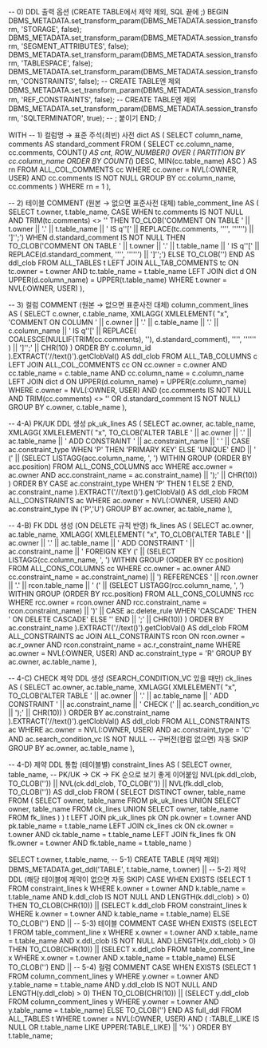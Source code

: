 -- 0) DDL 출력 옵션 (CREATE TABLE에서 제약 제외, SQL 끝에 ;)
BEGIN
  DBMS_METADATA.set_transform_param(DBMS_METADATA.session_transform, 'STORAGE', false);
  DBMS_METADATA.set_transform_param(DBMS_METADATA.session_transform, 'SEGMENT_ATTRIBUTES', false);
  DBMS_METADATA.set_transform_param(DBMS_METADATA.session_transform, 'TABLESPACE', false);
  DBMS_METADATA.set_transform_param(DBMS_METADATA.session_transform, 'CONSTRAINTS', false);      -- CREATE TABLE엔 제외
  DBMS_METADATA.set_transform_param(DBMS_METADATA.session_transform, 'REF_CONSTRAINTS', false);  -- CREATE TABLE엔 제외
  DBMS_METADATA.set_transform_param(DBMS_METADATA.session_transform, 'SQLTERMINATOR', true);     -- ; 붙이기
END;
/

WITH
-- 1) 컬럼명 → 표준 주석(최빈) 사전
dict AS (
  SELECT column_name, comments AS standard_comment
  FROM (
    SELECT
        cc.column_name,
        cc.comments,
        COUNT(*) AS cnt,
        ROW_NUMBER() OVER (
          PARTITION BY cc.column_name
          ORDER BY COUNT(*) DESC, MIN(cc.table_name) ASC
        ) AS rn
    FROM   ALL_COL_COMMENTS cc
    WHERE  cc.owner = NVL(:OWNER, USER)
      AND  cc.comments IS NOT NULL
    GROUP  BY cc.column_name, cc.comments
  )
  WHERE rn = 1
),

-- 2) 테이블 COMMENT (원본 → 없으면 표준사전 대체)
table_comment_line AS (
  SELECT
      t.owner,
      t.table_name,
      CASE
        WHEN tc.comments IS NOT NULL AND TRIM(tc.comments) <> '' THEN
          TO_CLOB('COMMENT ON TABLE ' || t.owner || '.' || t.table_name ||
                  ' IS q''[' || REPLACE(tc.comments, '''', '''''') || ']'';')
        WHEN d.standard_comment IS NOT NULL THEN
          TO_CLOB('COMMENT ON TABLE ' || t.owner || '.' || t.table_name ||
                  ' IS q''[' || REPLACE(d.standard_comment, '''', '''''') || ']'';')
        ELSE
          TO_CLOB('')
      END AS ddl_clob
  FROM ALL_TABLES t
  LEFT JOIN ALL_TAB_COMMENTS tc
    ON tc.owner = t.owner AND tc.table_name = t.table_name
  LEFT JOIN dict d
    ON UPPER(d.column_name) = UPPER(t.table_name)
  WHERE t.owner = NVL(:OWNER, USER)
),

-- 3) 컬럼 COMMENT (원본 → 없으면 표준사전 대체)
column_comment_lines AS (
  SELECT
      c.owner,
      c.table_name,
      XMLAGG(
        XMLELEMENT(
          "x",
          'COMMENT ON COLUMN ' || c.owner || '.' || c.table_name || '.' || c.column_name ||
          ' IS q''[' ||
          REPLACE(
            COALESCE(NULLIF(TRIM(cc.comments), ''), d.standard_comment),
            '''', ''''''
          ) || ']'';' || CHR(10)
        )
        ORDER BY c.column_id
      ).EXTRACT('//text()').getClobVal() AS ddl_clob
  FROM ALL_TAB_COLUMNS c
  LEFT JOIN ALL_COL_COMMENTS cc
    ON cc.owner = c.owner AND cc.table_name = c.table_name AND cc.column_name = c.column_name
  LEFT JOIN dict d
    ON UPPER(d.column_name) = UPPER(c.column_name)
  WHERE c.owner = NVL(:OWNER, USER)
    AND (cc.comments IS NOT NULL AND TRIM(cc.comments) <> '' OR d.standard_comment IS NOT NULL)
  GROUP BY c.owner, c.table_name
),

-- 4-A) PK/UK DDL 생성
pk_uk_lines AS (
  SELECT
      ac.owner,
      ac.table_name,
      XMLAGG(
        XMLELEMENT(
          "x",
          TO_CLOB('ALTER TABLE ' || ac.owner || '.' || ac.table_name ||
                  ' ADD CONSTRAINT ' || ac.constraint_name || ' ' ||
                  CASE ac.constraint_type WHEN 'P' THEN 'PRIMARY KEY' ELSE 'UNIQUE' END ||
                  ' (' ||
                  (SELECT LISTAGG(acc.column_name, ', ') WITHIN GROUP (ORDER BY acc.position)
                     FROM ALL_CONS_COLUMNS acc
                    WHERE acc.owner = ac.owner AND acc.constraint_name = ac.constraint_name)
                  || ');' || CHR(10))
        )
        ORDER BY CASE ac.constraint_type WHEN 'P' THEN 1 ELSE 2 END, ac.constraint_name
      ).EXTRACT('//text()').getClobVal() AS ddl_clob
  FROM ALL_CONSTRAINTS ac
  WHERE ac.owner = NVL(:OWNER, USER)
    AND ac.constraint_type IN ('P','U')
  GROUP BY ac.owner, ac.table_name
),

-- 4-B) FK DDL 생성 (ON DELETE 규칙 반영)
fk_lines AS (
  SELECT
      ac.owner,
      ac.table_name,
      XMLAGG(
        XMLELEMENT(
          "x",
          TO_CLOB('ALTER TABLE ' || ac.owner || '.' || ac.table_name ||
                  ' ADD CONSTRAINT ' || ac.constraint_name || ' FOREIGN KEY (' ||
                  (SELECT LISTAGG(cc.column_name, ', ') WITHIN GROUP (ORDER BY cc.position)
                     FROM ALL_CONS_COLUMNS cc
                    WHERE cc.owner = ac.owner AND cc.constraint_name = ac.constraint_name) ||
                  ') REFERENCES ' || rcon.owner || '.' || rcon.table_name || ' (' ||
                  (SELECT LISTAGG(rcc.column_name, ', ') WITHIN GROUP (ORDER BY rcc.position)
                     FROM ALL_CONS_COLUMNS rcc
                    WHERE rcc.owner = rcon.owner AND rcc.constraint_name = rcon.constraint_name) ||
                  ')' ||
                  CASE ac.delete_rule WHEN 'CASCADE' THEN ' ON DELETE CASCADE' ELSE '' END ||
                  ';' || CHR(10))
        )
        ORDER BY ac.constraint_name
      ).EXTRACT('//text()').getClobVal() AS ddl_clob
  FROM ALL_CONSTRAINTS ac
  JOIN ALL_CONSTRAINTS rcon
    ON rcon.owner = ac.r_owner AND rcon.constraint_name = ac.r_constraint_name
  WHERE ac.owner = NVL(:OWNER, USER)
    AND ac.constraint_type = 'R'
  GROUP BY ac.owner, ac.table_name
),

-- 4-C) CHECK 제약 DDL 생성 (SEARCH_CONDITION_VC 있을 때만)
ck_lines AS (
  SELECT
      ac.owner,
      ac.table_name,
      XMLAGG(
        XMLELEMENT(
          "x",
          TO_CLOB('ALTER TABLE ' || ac.owner || '.' || ac.table_name ||
                  ' ADD CONSTRAINT ' || ac.constraint_name ||
                  ' CHECK (' || ac.search_condition_vc || ');' || CHR(10))
        )
        ORDER BY ac.constraint_name
      ).EXTRACT('//text()').getClobVal() AS ddl_clob
  FROM ALL_CONSTRAINTS ac
  WHERE ac.owner = NVL(:OWNER, USER)
    AND ac.constraint_type = 'C'
    AND ac.search_condition_vc IS NOT NULL     -- 구버전(컬럼 없으면) 자동 SKIP
  GROUP BY ac.owner, ac.table_name
),

-- 4-D) 제약 DDL 통합 (테이블별)
constraint_lines AS (
  SELECT owner, table_name,
         -- PK/UK → CK → FK 순으로 보기 좋게 이어붙임
         NVL(pk.ddl_clob, TO_CLOB('')) ||
         NVL(ck.ddl_clob, TO_CLOB('')) ||
         NVL(fk.ddl_clob, TO_CLOB('')) AS ddl_clob
  FROM (
    SELECT DISTINCT owner, table_name
    FROM (
      SELECT owner, table_name FROM pk_uk_lines
      UNION SELECT owner, table_name FROM ck_lines
      UNION SELECT owner, table_name FROM fk_lines
    )
  ) t
  LEFT JOIN pk_uk_lines pk ON pk.owner = t.owner AND pk.table_name = t.table_name
  LEFT JOIN ck_lines    ck ON ck.owner = t.owner AND ck.table_name = t.table_name
  LEFT JOIN fk_lines    fk ON fk.owner = t.owner AND fk.table_name = t.table_name
)

SELECT
    t.owner,
    t.table_name,
    -- 5-1) CREATE TABLE (제약 제외)
    DBMS_METADATA.get_ddl('TABLE', t.table_name, t.owner)
    ||
    -- 5-2) 제약 DDL (해당 테이블에 제약이 없으면 자동 SKIP)
    CASE
      WHEN EXISTS (SELECT 1 FROM constraint_lines k
                   WHERE k.owner = t.owner AND k.table_name = t.table_name
                     AND k.ddl_clob IS NOT NULL AND LENGTH(k.ddl_clob) > 0)
      THEN TO_CLOB(CHR(10)) ||
           (SELECT k.ddl_clob FROM constraint_lines k
             WHERE k.owner = t.owner AND k.table_name = t.table_name)
      ELSE TO_CLOB('')
    END
    ||
    -- 5-3) 테이블 COMMENT
    CASE
      WHEN EXISTS (SELECT 1 FROM table_comment_line x
                   WHERE x.owner = t.owner AND x.table_name = t.table_name
                     AND x.ddl_clob IS NOT NULL AND LENGTH(x.ddl_clob) > 0)
      THEN TO_CLOB(CHR(10)) ||
           (SELECT x.ddl_clob FROM table_comment_line x
             WHERE x.owner = t.owner AND x.table_name = t.table_name)
      ELSE TO_CLOB('')
    END
    ||
    -- 5-4) 컬럼 COMMENT
    CASE
      WHEN EXISTS (SELECT 1 FROM column_comment_lines y
                   WHERE y.owner = t.owner AND y.table_name = t.table_name
                     AND y.ddl_clob IS NOT NULL AND LENGTH(y.ddl_clob) > 0)
      THEN TO_CLOB(CHR(10)) ||
           (SELECT y.ddl_clob FROM column_comment_lines y
             WHERE y.owner = t.owner AND y.table_name = t.table_name)
      ELSE TO_CLOB('')
    END
    AS full_ddl
FROM ALL_TABLES t
WHERE t.owner = NVL(:OWNER, USER)
  AND ( :TABLE_LIKE IS NULL OR t.table_name LIKE UPPER(:TABLE_LIKE) || '%' )
ORDER BY t.table_name;
